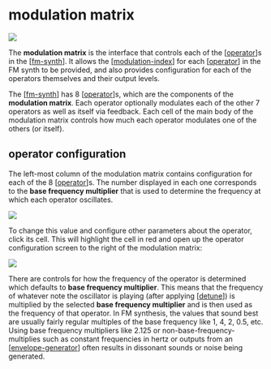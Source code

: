 # modulation matrix

![](https://ameo.link/u/3231ed816760fff965de1dd62c3b1c9eb9bfa196.png)

The **modulation matrix** is the interface that controls each of the [[operator]]s in the [[fm-synth]].  It allows the [[modulation-index]] for each [[operator]] in the FM synth to be provided, and also provides configuration for each of the operators themselves and their output levels.

The [[fm-synth]] has 8 [[operator]]s, which are the components of the **modulation matrix**.  Each operator optionally modulates each of the other 7 operators as well as itself via feedback.    Each cell of the main body of the modulation matrix controls how much each operator modulates one of the others (or itself).

## operator configuration

The left-most column of the modulation matrix contains configuration for each of the 8 [[operator]]s.  The number displayed in each one corresponds to the **base frequency multiplier** that is used to determine the frequency at which each operator oscillates.

![](https://ameo.link/u/8p9.png)

To change this value and configure other parameters about the operator, click its cell.  This will highlight the cell in red and open up the operator configuration screen to the right of the modulation matrix:

![](https://ameo.link/u/8pa.png)

There are controls for how the frequency of the operator is determined which defaults to **base frequency multiplier**.  This means that the frequency of whatever note the oscillator is playing (after applying [[detune]]) is multiplied by the selected **base frequency multiplier** and is then used as the frequency of that operator.  In FM synthesis, the values that sound best are usually fairly regular multiples of the base frequency like 1, 4, 2, 0.5, etc.  Using base frequency multipliers like 2.125 or non-base-frequency-multiplies such as constant frequencies in hertz or outputs from an [[envelope-generator]] often results in dissonant sounds or noise being generated.

[//begin]: # "Autogenerated link references for markdown compatibility"
[operator]: operator "operator"
[fm-synth]: fm-synth "FM Synthesizer"
[modulation-index]: modulation-index "modulation index"
[detune]: detune "detune"
[envelope-generator]: envelope-generator "envelope generator"
[//end]: # "Autogenerated link references"
